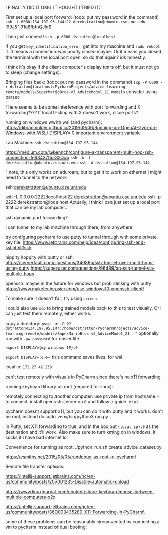 I FINALLY DID IT OMG I THOUGHT I TRIED IT:

First set up a local port forward: (todo: put my password in the command)
`ssh -L 6000:134.197.95.144:22 derekstratton@ubuntu.cse.unr.edu`
I99J&^j91q8fbfnQJld$


Then just connect!
`ssh -p 6000 dstratton@localhost`

If you get `key_identification_error`, get into my
machine and `sudo reboot` it. It means a connection was
poorly closed maybe. Or it means you closed the terminal with the
local port open. so do that again? idk honestly.

I think it's okay if the client computer's display tunrs
off, but it must not go to sleep (change settings).

Bringing files back: (todo: put my password in the command)
`scp -P 6000 -r dstratton@localhost:PycharmProjects/advice-learning-remote/models/SuperMarioBros-v3_AdviceModel_21 models`
consider using parsec

There seems to be some interference with port forwarding and X forwarding????
If local testing with X doesn't work, clsoe ports?

running on windows wwith wsl (and pycharm):
https://dibranmulder.github.io/2019/09/06/Running-an-OpenAI-Gym-on-Windows-with-WSL/
DISPLAY=:0 important environment variable

Lab Machine: `ssh dstratton@134.197.95.144`

https://medium.com/@kennch/configure-a-transparent-multi-hop-ssh-connection-fe63437f5a33::wq
`ssh -A -t derekstratton@ubuntu.cse.unr.edu ssh -A dstratton@134.197.95.144`

^ note, this only works on eduroam, but to get it to work on ethernet i might need to tunnel to 
the network

ssh derekstratton@ubuntu.cse.unr.edu

ssh -L 0.0.0.0:2222:localhost:22 derekstratton@ubuntu.cse.unr.edu
ssh -p 2222 derekstratton@localhost
Actually, I think I can just set up a local port that can be my lab computer...

ssh dynamic port forwarding?

I can tunnel to my lab machine through there, from anywhere!

try configuring pycharm to use putty to tunnel through with some private key file:
https://www.jetbrains.com/help/idea/configuring-ssh-and-ssl.html#ssh

hippity hoppity with putty or ssh:
https://serverfault.com/questions/340865/ssh-tunnel-over-multi-hops-using-putty
https://superuser.com/questions/96489/an-ssh-tunnel-via-multiple-hops

openssh: maybe in the future for windows but prob sticking with putty
https://www.maketecheasier.com/use-windows10-openssh-client/

To make sure it doesn't fail, try using `screen`

I could also use `scp` to bring trained models back to this to test visually. Or I can just test
them remotely, either works.

copy a directory: `pscp -r -P 22 dstratton@134.197.95.144:/home/dstratton/PycharmProjects/advice-learning-remote/models/SuperMarioBros-v3_AdviceModel_21 .`
^ optionally run with `-pw password` for easier life

`export DISPLAY={my windows IP}:0`

`export DISPLAY=:0` <-- this command saves lives. for wsl

local ip: `172.27.42.239`

can't test remotely with visuals in PyCharm since there's no x11 forwarding

running keyboard library as root (required for linux):

remotely connecting to another computer:
use private ip from hostname -I to connect. install openssh-server on it and follow a guide. ezpz

pycharm doesnt support x11, but you can do it with putty and it works. don't
be root, instead do sudo venv/bin/python3 run.py

In Putty, set X11 forwarding to true, and in the box put `{local ip}:0` as the destination and it'll 
work. Also make sure to turn xming on in windows. it sucks if i have bad internet lol

Convenience for running as root:
./python_run.sh create_advice_dataset.py 

https://esmithy.net/2015/05/05/rundebug-as-root-in-pycharm/

Remote file transfer options:

https://intellij-support.jetbrains.com/hc/en-us/community/posts/207001235-Disable-automatic-upload

https://www.linuxjournal.com/content/share-keyboardmouse-between-multiple-computers-x2x

https://intellij-support.jetbrains.com/hc/en-us/community/posts/360003435280-X11-Forwarding-in-PyCharm\

some of these problems can be reasonably circumvented by connecting
a vm to pycharm instead of dual booting.